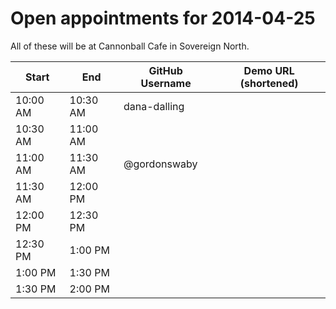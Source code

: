 Open appointments for 2014-04-25
================================

All of these will be at Cannonball Cafe in Sovereign North.


| Start    | End      | GitHub Username     | Demo URL (shortened)      |
|----------|----------|---------------------|---------------------------|
| 10:00 AM | 10:30 AM |   dana-dalling      |                           |
| 10:30 AM | 11:00 AM |                     |                           |
| 11:00 AM | 11:30 AM |   @gordonswaby      |                           |
| 11:30 AM | 12:00 PM |                     |                           |
| 12:00 PM | 12:30 PM |                     |                           |
| 12:30 PM |  1:00 PM |                     |                           |
| 1:00 PM  |  1:30 PM |                     |                           |
| 1:30 PM  |  2:00 PM |                     |                           |
